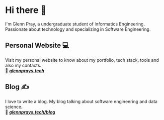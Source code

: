# Hi there 👋
I'm Glenn Pray, a undergraduate student of Informatics Engineering. Passionate about technology and specializing in Software Engineering.

## Personal Website 💻
Visit my personal website to know about my portfolio, tech stack, tools and also my contacts.  
🔗 _**[glennprays.tech](https://glennprays.tech/)**_


## Blog ✍️
I love to write a blog. My blog talking about software engineering and data science.  
🔗 _**[glennprays.tech/blog](https://glennprays.tech/blog)**_
